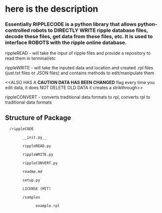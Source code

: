 # here is the description

### Essentially RIPPLECODE is a python library that allows python-controlled robots to DIRECTLY WRITE ripple database files, decode these files, get data from these files, etc. It is used to interface ROBOTS with the ripple online database.

rippleREAD - will take the input of ripple files and provide a repository to read them in terminal/etc 

rippleWRITE - will take the inputed data and location and created .rpl files (just.txt files or JSON files) and contains methods to edit/manipulate them

<<ALSO HAS A **CAUTION DATA HAS BEEN CHANGED** flag every time you edit data, it does NOT DELETE OLD DATA it creates a strikthrough>>

rippleCONVERT - converts traditional data formats to rpl, converts rpl to traditional data formats 

## Structure of Package
      /rippleCODE

            __init.py__
      
            rippleREAD.py
      
            rippleWRITE.py
      
            rippleCONVERT.py
      
            readme.md
      
            setup.py
            
            LICENSE (MIT)
            
            /samples
                  
                  example.rpl

